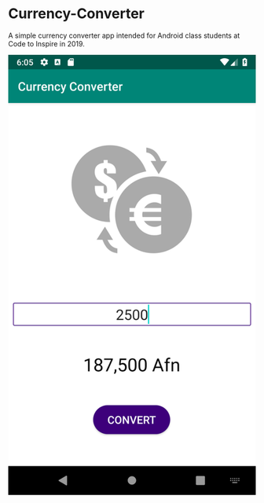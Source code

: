 # Currency-Converter
A simple currency converter app intended for Android class students at Code to Inspire in 2019.

![GitHub Logo](https://github.com/Aalem/Currency-Converter/blob/master/Screenshot.png)
